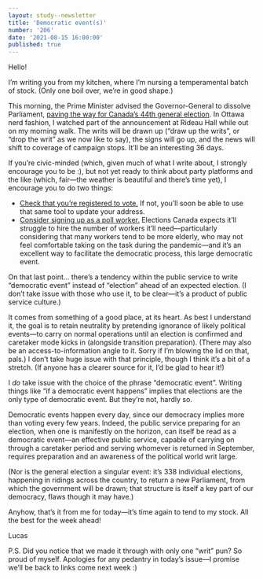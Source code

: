 ```yaml
---
layout: study--newsletter
title: 'Democratic event(s)'
number: '206'
date: '2021-08-15 16:00:00'
published: true
---
```


Hello!

I’m writing you from my kitchen, where I’m nursing a temperamental batch of stock. (Only one boil over, we’re in good shape.)

This morning, the Prime Minister advised the Governor-General to dissolve Parliament, [paving the way for Canada’s 44th general election](https://www.cbc.ca/news/politics/federal-election-call-1.6141189). In Ottawa nerd fashion, I watched part of the announcement at Rideau Hall while out on my morning walk. The writs will be drawn up (“draw up the writs”, or “drop the writ” as we now like to say), the signs will go up, and the news will shift to coverage of campaign stops. It’ll be an interesting 36 days.

If you’re civic-minded (which, given much of what I write about, I strongly encourage you to be :), but not yet ready to think about party platforms and the like (which, fair—the weather is beautiful and there’s time yet), I encourage you to do two things:

- [Check that you’re registered to vote.](https://ereg.elections.ca/CWelcome.aspx) If not, you’ll soon be able to use that same tool to update your address.
- [Consider signing up as a poll worker.](https://www.elections.ca/content.aspx?section=emp&document=index&lang=e) Elections Canada expects it’ll struggle to hire the number of workers it’ll need—particularly considering that many workers tend to be more elderly, who may not feel comfortable taking on the task during the pandemic—and it’s an excellent way to facilitate the democratic process, this large democratic event.

On that last point… there’s a tendency within the public service to write “democratic event” instead of “election” ahead of an expected election. (I don’t take issue with those who use it, to be clear—it’s a product of public service culture.)

It comes from something of a good place, at its heart. As best I understand it, the goal is to retain neutrality by pretending ignorance of likely political events—to carry on normal operations until an election is confirmed and caretaker mode kicks in (alongside transition preparation). (There may also be an access-to-information angle to it. Sorry if I’m blowing the lid on that, pals.) I don’t take huge issue with that principle, though I think it’s a bit of a stretch. (If anyone has a clearer source for it, I’d be glad to hear it!)

I _do_ take issue with the choice of the phrase “democratic event”. Writing things like “if a democratic event happens” implies that elections are the only type of democratic event. But they’re not, hardly so.

Democratic events happen every day, since our democracy implies more than voting every few years. Indeed, the public service preparing for an election, when one is manifestly on the horizon, can itself be read as a democratic event—an effective public service, capable of carrying on through a caretaker period and serving whomever is returned in September, requires preparation and an awareness of the political world writ large.

(Nor is the general election a singular event: it’s 338 individual elections, happening in ridings across the country, to return a new Parliament, from which the government will be drawn; that structure is itself a key part of our democracy, flaws though it may have.)

Anyhow, that’s it from me for today—it’s time again to tend to my stock. All the best for the week ahead!

Lucas

P.S. Did you notice that we made it through with only one “writ” pun? So proud of myself. Apologies for any pedantry in today’s issue—I promise we’ll be back to links come next week :)
